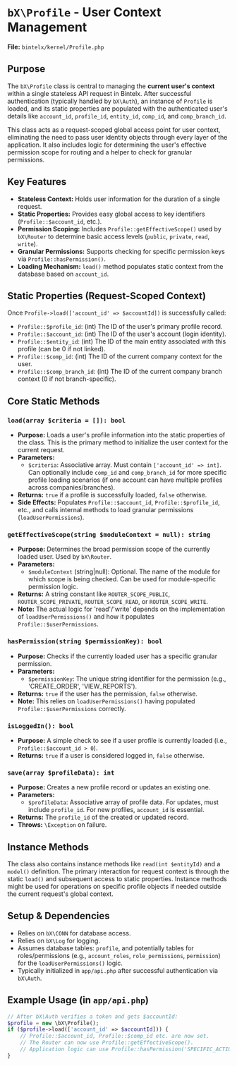 # `bX\Profile` - User Context Management

**File:** `bintelx/kernel/Profile.php`

## Purpose

The `bX\Profile` class is central to managing the **current user's context** within a single stateless API request in Bintelx. After successful authentication (typically handled by `bX\Auth`), an instance of `Profile` is loaded, and its static properties are populated with the authenticated user's details like `account_id`, `profile_id`, `entity_id`, `comp_id`, and `comp_branch_id`.

This class acts as a request-scoped global access point for user context, eliminating the need to pass user identity objects through every layer of the application. It also includes logic for determining the user's effective permission scope for routing and a helper to check for granular permissions.

## Key Features

*   **Stateless Context:** Holds user information for the duration of a single request.
*   **Static Properties:** Provides easy global access to key identifiers (`Profile::$account_id`, etc.).
*   **Permission Scoping:** Includes `Profile::getEffectiveScope()` used by `bX\Router` to determine basic access levels (`public`, `private`, `read`, `write`).
*   **Granular Permissions:** Supports checking for specific permission keys via `Profile::hasPermission()`.
*   **Loading Mechanism:** `load()` method populates static context from the database based on `account_id`.

## Static Properties (Request-Scoped Context)

Once `Profile->load(['account_id' => $accountId])` is successfully called:

*   `Profile::$profile_id`: (int) The ID of the user's primary profile record.
*   `Profile::$account_id`: (int) The ID of the user's account (login identity).
*   `Profile::$entity_id`: (int) The ID of the main entity associated with this profile (can be 0 if not linked).
*   `Profile::$comp_id`: (int) The ID of the current company context for the user.
*   `Profile::$comp_branch_id`: (int) The ID of the current company branch context (0 if not branch-specific).

## Core Static Methods

### `load(array $criteria = []): bool`
*   **Purpose:** Loads a user's profile information into the static properties of the class. This is the primary method to initialize the user context for the current request.
*   **Parameters:**
    *   `$criteria`: Associative array. Must contain `['account_id' => int]`. Can optionally include `comp_id` and `comp_branch_id` for more specific profile loading scenarios (if one account can have multiple profiles across companies/branches).
*   **Returns:** `true` if a profile is successfully loaded, `false` otherwise.
*   **Side Effects:** Populates `Profile::$account_id`, `Profile::$profile_id`, etc., and calls internal methods to load granular permissions (`loadUserPermissions`).

### `getEffectiveScope(string $moduleContext = null): string`
*   **Purpose:** Determines the broad permission scope of the currently loaded user. Used by `bX\Router`.
*   **Parameters:**
    *   `$moduleContext` (string|null): Optional. The name of the module for which scope is being checked. Can be used for module-specific permission logic.
*   **Returns:** A string constant like `ROUTER_SCOPE_PUBLIC`, `ROUTER_SCOPE_PRIVATE`, `ROUTER_SCOPE_READ`, or `ROUTER_SCOPE_WRITE`.
*   **Note:** The actual logic for 'read'/'write' depends on the implementation of `loadUserPermissions()` and how it populates `Profile::$userPermissions`.

### `hasPermission(string $permissionKey): bool`
*   **Purpose:** Checks if the currently loaded user has a specific granular permission.
*   **Parameters:**
    *   `$permissionKey`: The unique string identifier for the permission (e.g., 'CREATE_ORDER', 'VIEW_REPORTS').
*   **Returns:** `true` if the user has the permission, `false` otherwise.
*   **Note:** This relies on `loadUserPermissions()` having populated `Profile::$userPermissions` correctly.

### `isLoggedIn(): bool`
*   **Purpose:** A simple check to see if a user profile is currently loaded (i.e., `Profile::$account_id > 0`).
*   **Returns:** `true` if a user is considered logged in, `false` otherwise.

### `save(array $profileData): int`
*   **Purpose:** Creates a new profile record or updates an existing one.
*   **Parameters:**
    *   `$profileData`: Associative array of profile data. For updates, must include `profile_id`. For new profiles, `account_id` is essential.
*   **Returns:** The `profile_id` of the created or updated record.
*   **Throws:** `\Exception` on failure.

## Instance Methods

The class also contains instance methods like `read(int $entityId)` and a `model()` definition. The primary interaction for request context is through the static `load()` and subsequent access to static properties. Instance methods might be used for operations on specific profile objects if needed outside the current request's global context.

## Setup & Dependencies

*   Relies on `bX\CONN` for database access.
*   Relies on `bX\Log` for logging.
*   Assumes database tables: `profile`, and potentially tables for roles/permissions (e.g., `account_roles`, `role_permissions`, `permission`) for the `loadUserPermissions()` logic.
*   Typically initialized in `app/api.php` after successful authentication via `bX\Auth`.

## Example Usage (in `app/api.php`)

```php
// After bX\Auth verifies a token and gets $accountId:
$profile = new \bX\Profile();
if ($profile->load(['account_id' => $accountId])) {
    // Profile::$account_id, Profile::$comp_id etc. are now set.
    // The Router can now use Profile::getEffectiveScope().
    // Application logic can use Profile::hasPermission('SPECIFIC_ACTION').
}